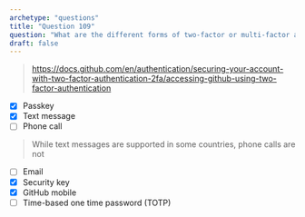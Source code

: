 ```yaml
---
archetype: "questions"
title: "Question 109"
question: "What are the different forms of two-factor or multi-factor authentication supported by GitHub? (Choose four.)"
draft: false
---
```


> https://docs.github.com/en/authentication/securing-your-account-with-two-factor-authentication-2fa/accessing-github-using-two-factor-authentication
- [x] Passkey
- [x] Text message
- [ ] Phone call
> While text messages are supported in some countries, phone calls are not
- [ ] Email
- [x] Security key
- [x] GitHub mobile
- [ ] Time-based one time password (TOTP)
